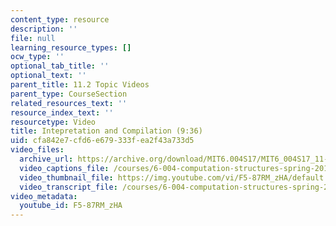 ```yaml
---
content_type: resource
description: ''
file: null
learning_resource_types: []
ocw_type: ''
optional_tab_title: ''
optional_text: ''
parent_title: 11.2 Topic Videos
parent_type: CourseSection
related_resources_text: ''
resource_index_text: ''
resourcetype: Video
title: Intepretation and Compilation (9:36)
uid: cfa842e7-cfd6-e679-333f-ea2f43a733d5
video_files:
  archive_url: https://archive.org/download/MIT6.004S17/MIT6_004S17_11-02-01_300k.mp4
  video_captions_file: /courses/6-004-computation-structures-spring-2017/5e7c94dd217b5843a43b14904ed85c5e_F5-87RM_zHA.vtt
  video_thumbnail_file: https://img.youtube.com/vi/F5-87RM_zHA/default.jpg
  video_transcript_file: /courses/6-004-computation-structures-spring-2017/ba169fc69a7bc4da427df6d701fbda5d_F5-87RM_zHA.pdf
video_metadata:
  youtube_id: F5-87RM_zHA
---
```

